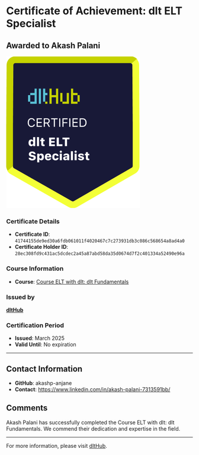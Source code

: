
# Certificate of Achievement: dlt ELT Specialist

## Awarded to **Akash Palani**

![Course Image](../badges/dlt_ELT_specialist.png)

### Certificate Details
- **Certificate ID**: `41744155de9ed30a6fdb061011f4020467c7c273931db3c086c568654a8ad4a0`
- **Certificate Holder ID**: `28ec308fd9c431ac5dcdec2a45a87abd58da35d0674d7f2c401334a52490e96a`

### Course Information
- **Course**: [Course ELT with dlt: dlt Fundamentals](https://github.com/dlt-hub/dlthub-education/tree/main/courses/dlt_fundamentals_dec_2024)

### Issued by
[**dltHub**](https://dlthub.com/) 

### Certification Period
- **Issued**: March 2025
- **Valid Until**: No expiration

---

## Contact Information
- **GitHub**: akashp-anjane
- **Contact**: https://www.linkedin.com/in/akash-palani-7313591bb/

## Comments
Akash Palani has successfully completed the Course ELT with dlt: dlt Fundamentals. We commend their dedication and expertise in the field.

---

For more information, please visit [dltHub](https://dlthub.com/).
    